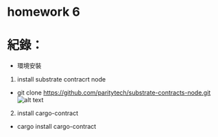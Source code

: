 # homework 6

# 紀錄：
* 環境安裝
1. install substrate contracrt node
* git clone https://github.com/paritytech/substrate-contracts-node.git
![alt text](https://github.com/MartinYeung5/substrate-advance-8-homework/blob/main/homework-6/677/0.png?raw=true)

2. install cargo-contract
* cargo install cargo-contract

